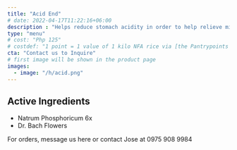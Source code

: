 ```yaml
---
title: "Acid End"
# date: 2022-04-17T11:22:16+06:00
description : "Helps reduce stomach acidity in order to help relieve mild indigestion"
type: "menu"
# cost: "Php 125"
# costdef: "1 point = 1 value of 1 kilo NFA rice via [the Pantrypoints system](https://pantrypoints.com)"
cta: "Contact us to Inquire"
# first image will be shown in the product page
images:
  - image: "/h/acid.png"
---
```


## Active Ingredients

- Natrum Phosphoricum 6x
- Dr. Bach Flowers

For orders, message us here or contact Jose at 0975 908 9984

